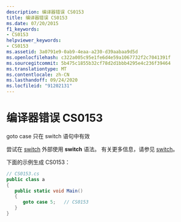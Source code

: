 ```yaml
---
description: 编译器错误 CS0153
title: 编译器错误 CS0153
ms.date: 07/20/2015
f1_keywords:
- CS0153
helpviewer_keywords:
- CS0153
ms.assetid: 3a0791e9-0ab9-4eaa-a230-d39aabaa9d5d
ms.openlocfilehash: c322a005c95e1fe6d4e59a1067732f2c7041391f
ms.sourcegitcommit: 5b475c1855b32cf78d2d1bbb4295e4c236f39464
ms.translationtype: MT
ms.contentlocale: zh-CN
ms.lasthandoff: 09/24/2020
ms.locfileid: "91202131"
---
```

# <a name="compiler-error-cs0153"></a>编译器错误 CS0153

goto case 只在 switch 语句中有效  
  
 尝试在 [switch](../language-reference/keywords/switch.md) 外部使用 **switch** 语法。 有关更多信息，请参见 [switch](../language-reference/keywords/switch.md)。  
  
 下面的示例生成 CS0153：  
  
```csharp  
// CS0153.cs  
public class a  
{  
   public static void Main()  
   {  
      goto case 5;   // CS0153  
   }  
}  
```
